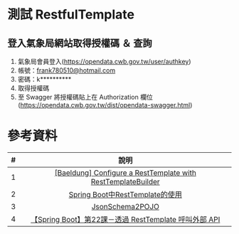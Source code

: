 # 測試 RestfulTemplate

## 登入氣象局網站取得授權碼 ＆ 查詢
1. 氣象局會員登入(https://opendata.cwb.gov.tw/user/authkey) 
2. 帳號：frank780510@hotmail.com 
3. 密碼：k**********
4. 取得授權碼
5. 至 Swagger 將授權碼貼上在 Authorization 欄位 (https://opendata.cwb.gov.tw/dist/opendata-swagger.html)


# 參考資料
| # |                                                             說明                                                              |
|:-:|:---------------------------------------------------------------------------------------------------------------------------:|
| 1 |    [[Baeldung] Configure a RestTemplate with RestTemplateBuilder](https://www.baeldung.com/spring-rest-template-builder)    |
| 2 |                    [Spring Boot中RestTemplate的使用](https://blog.csdn.net/Pruett/article/details/94570890)                     |
| 3 |                                     [JsonSchema2POJO](https://www.jsonschema2pojo.org/)                                     |
| 4 | [【Spring Boot】第22課－透過 RestTemplate 呼叫外部 API](https://chikuwa-tech-study.blogspot.com/2021/07/spring-boot-resttemplate.html) |